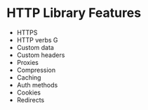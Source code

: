 # HTTP Library Features
* HTTPS
* HTTP verbs G
* Custom data 
* Custom headers 
* Proxies 
* Compression
* Caching 
* Auth methods 
* Cookies 
* Redirects 